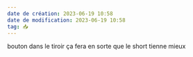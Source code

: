 ```yaml
---
date de création: 2023-06-19 10:58
date de modification: 2023-06-19 10:58
tag: 📥
---
```

bouton dans le tiroir
ça fera en sorte que le short tienne mieux